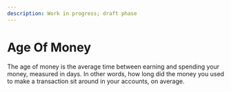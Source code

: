 ```yaml
---
description: Work in progress; draft phase
---
```


# Age Of Money

The age of money is the average time between earning and spending your money, measured in days. In other words, how long did the money you used to make a transaction sit around in your accounts, on average.
